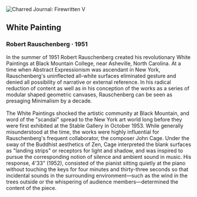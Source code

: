 <div class="artwork-of-the-day">
  <div class="container">
    <div class="img-wrapper">
      <img
        src="https://uploads8.wikiart.org/00237/images/robert-rauschenberg/white-painting-1951.jpg"
        alt="Charred Journal: Firewritten V" />
    </div>
    <div class="artwork-detail">
      <div class="artwork-origin"> 
        <h2 class="artwork-name">White Painting</h2>
        <h3 class="artist">
          Robert Rauschenberg
                    ·  1951
        </h3>
      </div>
      <p class="description">
        <span class="artwork-description-text ng-binding" ng-bind-html="viewModel.ArtworkOfTheDay.Description | unsafe"> In the summer of 1951 Robert Rauschenberg created his revolutionary White Paintings at Black Mountain College, near Asheville, North Carolina. At a time when Abstract Expressionism was ascendant in New York, Rauschenberg's uninflected all-white surfaces eliminated gesture and denied all possibility of narrative or external reference. In his radical reduction of content as well as in his conception of the works as a series of modular shaped geometric canvases, Rauschenberg can be seen as presaging Minimalism by a decade.
<br>
<br>The White Paintings shocked the artistic community at Black Mountain, and word of the "scandal" spread to the New York art world long before they were first exhibited at the Stable Gallery in October 1953. While generally misunderstood at the time, the works were highly influential for Rauschenberg's frequent collaborator, the composer John Cage. Under the sway of the Buddhist aesthetics of Zen, Cage interpreted the blank surfaces as "landing strips" or receptors for light and shadow, and was inspired to pursue the corresponding notion of silence and ambient sound in music. His response, 4'33" (1952), consisted of the pianist sitting quietly at the piano without touching the keys for four minutes and thirty-three seconds so that incidental sounds in the surrounding environment—such as the wind in the trees outside or the whispering of audience members—determined the content of the piece.</span>
                        <div class="text-shadow-container" ng-show="showShadow" style=""></div>
      </p>
    </div>
  </div>

</div>
